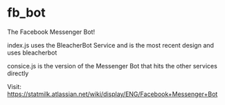 # fb_bot
The Facebook Messenger Bot!

index.js uses the BleacherBot Service and is the most recent design and uses bleacherbot

consice.js is the version of the Messenger Bot that hits the other services directly


Visit: https://statmilk.atlassian.net/wiki/display/ENG/Facebook+Messenger+Bot

